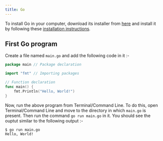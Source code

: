 ```yaml
---
title: Go
---
```


To install Go in your computer, download its installer from [here](https://golang.org/dl/) and install it by following these [installation instructions](https://golang.org/doc/install).


## First Go program

Create a file named `main.go` and add the following code in it :-

```go
package main // Package declaration

import "fmt" // Importing packages

// Function declaration
func main() {
	fmt.Println("Hello, World!")
}

```
Now, run the above program from Terminal/Command Line. To do this, open Terminal/Command Line and move to the directory in which `main.go` is present. Then run the command `go run main.go` in it.
You should see the ouptut similar to the following output :-

    $ go run main.go
    Hello, World!

